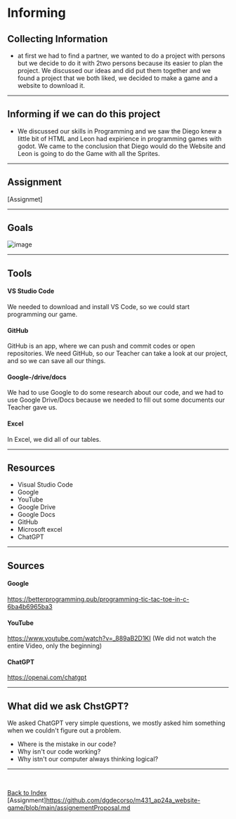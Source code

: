 # Informing



## Collecting Information 

<ul><li> at first we had to find a partner, we wanted to do a project with persons but we decide to do it with 2two persons because its easier to plan the project. We discussed our ideas and did put them together and we found a project that we both liked, we decided to make a game and a website to download it.</li></ul>

<hr>

## Informing if we can do this project 

<ul><li> We discussed our skills in Programming and we saw the Diego knew a little bit of HTML and Leon had expirience in programming games with godot. We came to the conclusion that Diego would do the Website and Leon is going to do the Game with all the Sprites. </li></ul>

<hr>

## Assignment 
[Assignmet]

<hr>

## Goals



![image]()


<hr>

## Tools 

#### VS Studio Code
<p> We needed to download and install VS Code, so we could start programming our game. </p>

#### GitHub
<p> GitHub is an app, where we can push and commit codes or open repositories. We need GitHub, so our Teacher can take a look at our project, and so we can save all our things.  </p>

#### Google-/drive/docs
<p> We had to use Google to do some research about our code, and we had to use Google Drive/Docs because we needed to fill out some documents our Teacher gave us. </p>

#### Excel
<p> In Excel, we did all of our tables. </p>


<hr>

## Resources 

<ul>
<li> Visual Studio Code </li>
<li> Google </li>
<li> YouTube </li>
<li> Google Drive </li> 
<li> Google Docs </li> 
<li> GitHub </li> 
<li> Microsoft excel </li>
<li> ChatGPT </li>
</ul>

<hr>

## Sources

#### Google 
https://betterprogramming.pub/programming-tic-tac-toe-in-c-6ba4b6965ba3

#### YouTube
https://www.youtube.com/watch?v=_889aB2D1KI  (We did not watch the entire Video, only the beginning)

#### ChatGPT
https://openai.com/chatgpt

<hr> 

## What did we ask ChstGPT? 
<p> We asked ChatGPT very simple questions, we mostly asked him something when we couldn't figure out a problem. </p>

<ul>
<li> Where is the mistake in our code?</li>
<li> Why isn't our code working? </li>
<li> Why istn't our computer always thinking logical?</li>
</ul>

<hr>

<br>

[Back to Index](README.md)
[Assignment]https://github.com/dgdecorso/m431_ap24a_website-game/blob/main/assignementProposal.md
